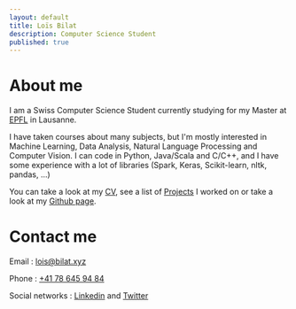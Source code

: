 ```yaml
---
layout: default
title: Loïs Bilat
description: Computer Science Student
published: true
---
```


# About me

I am a Swiss Computer Science Student currently studying for my Master at [EPFL](https://epfl.ch) in Lausanne. 

I have taken courses about many subjects, but I'm mostly interested in Machine Learning, Data Analysis, Natural Language Processing and Computer Vision. I can code in Python, Java/Scala and C/C++, and I have some experience with a lot of libraries (Spark, Keras, Scikit-learn, nltk, pandas, ...)

You can take a look at my [CV](http://bilat.xyz/cv), see a list of [Projects](http://bilat.xyz/projects) I worked on or take a look at my [Github page](https://github.com/Billotais).

# Contact me

Email : [lois@bilat.xyz](mailto:lois@bilat.xyz)

Phone : [+41 78 645 94 84](tel:+41786459484)

Social networks : [Linkedin](https://linkedin.com/in/lois-bilat) and [Twitter](https://twitter.com/@Billotais)
